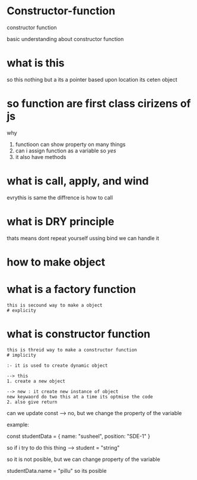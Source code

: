 # Constructor-function
constructor function


basic understanding about constructor function

# what is this 
so this nothing but a its a pointer based upon location its ceten object


# so function are first class cirizens of js
why 

1. functioon can show property on many things
2. can i assign function as a variable so *yes*
3. it also have methods

# what is call, apply, and wind 
evrythis is same the diffrence is how to call

# what is DRY principle
thats means dont repeat yourself 
ussing bind we can handle it


# how to make object




# what is a factory function
    this is secound way to make a object
    # explicity

# what is constructor function
    this is threid way to make a constructor function
    # implicity

    :- it is used to create dynamic object

    --> this
    1. create a new object

    --> new : it create new instance of object
    new keywaord do two this at a time its optmise the code
    2. also give return 


can we update const --> no, but
we change the property of the variable


example:

const studentData = {
    name: "susheel",
    position: "SDE-1"
}

so if i try to do this thing --> student = "string"

so it is not posible, but we can change property of the variable 

studentData.name = "pillu" so its posible



